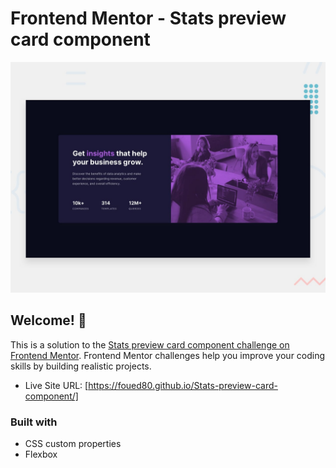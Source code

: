 # Frontend Mentor - Stats preview card component

![Design preview for the Stats preview card component coding challenge](./design/desktop-preview.jpg)

## Welcome! 👋


This is a solution to the [Stats preview card component challenge on Frontend Mentor](https://www.frontendmentor.io/challenges/stats-preview-card-component-8JqbgoU62). Frontend Mentor challenges help you improve your coding skills by building realistic projects. 




- Live Site URL: [https://foued80.github.io/Stats-preview-card-component/]


### Built with

- CSS custom properties
- Flexbox

